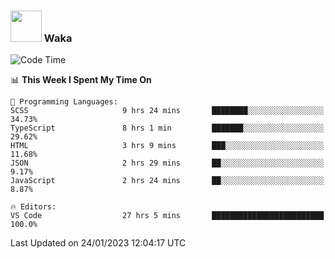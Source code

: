### <img src="https://media.giphy.com/media/VgCDAzcKvsR6OM0uWg/giphy.gif" width="50"> Waka

  <!--START_SECTION:waka-->
![Code Time](http://img.shields.io/badge/Code%20Time-1%2C208%20hrs%2018%20mins-blue)

📊 **This Week I Spent My Time On** 

```text
💬 Programming Languages: 
SCSS                     9 hrs 24 mins       ████████░░░░░░░░░░░░░░░░░   34.73% 
TypeScript               8 hrs 1 min         ███████░░░░░░░░░░░░░░░░░░   29.62% 
HTML                     3 hrs 9 mins        ███░░░░░░░░░░░░░░░░░░░░░░   11.68% 
JSON                     2 hrs 29 mins       ██░░░░░░░░░░░░░░░░░░░░░░░   9.17% 
JavaScript               2 hrs 24 mins       ██░░░░░░░░░░░░░░░░░░░░░░░   8.87%

🔥 Editors: 
VS Code                  27 hrs 5 mins       █████████████████████████   100.0%

```


 Last Updated on 24/01/2023 12:04:17 UTC
<!--END_SECTION:waka-->
